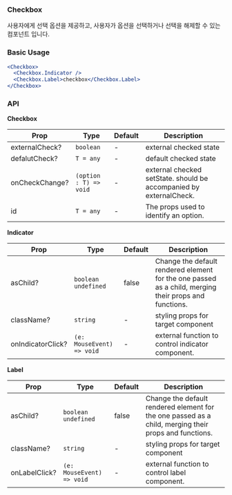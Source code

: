 ### Checkbox

사용자에게 선택 옵션을 제공하고, 사용자가 옵션을 선택하거나 선택을 해제할 수 있는 컴포넌트 입니다.

### Basic Usage

```jsx
<Checkbox>
  <Checkbox.Indicator />
  <Checkbox.Label>checkbox</Checkbox.Label>
</Checkbox>
```

### API

**Checkbox**

| Prop           | Type                   | Default | Description                                                        |
| -------------- | ---------------------- | ------- | ------------------------------------------------------------------ |
| externalCheck? | `boolean`              | -       | external checked state                                             |
| defalutCheck?  | `T = any`              | -       | default checked state                                              |
| onCheckChange? | `(option : T) => void` | -       | external checked setState. should be accompanied by externalCheck. |
| id             | `T = any`              | -       | The props used to identify an option.                              |

**Indicator**

| Prop              | Type                      | Default | Description                                                                                           |
| ----------------- | ------------------------- | ------- | ----------------------------------------------------------------------------------------------------- |
| asChild?          | `boolean` `undefined`     | false   | Change the default rendered element for the one passed as a child, merging their props and functions. |
| className?        | `string`                  | -       | styling props for target component                                                                    |
| onIndicatorClick? | `(e: MouseEvent) => void` | -       | external function to control indicator component.                                                     |

**Label**

| Prop          | Type                      | Default | Description                                                                                           |
| ------------- | ------------------------- | ------- | ----------------------------------------------------------------------------------------------------- |
| asChild?      | `boolean` `undefined`     | false   | Change the default rendered element for the one passed as a child, merging their props and functions. |
| className?    | `string`                  | -       | styling props for target component                                                                    |
| onLabelClick? | `(e: MouseEvent) => void` | -       | external function to control label component.                                                         |
